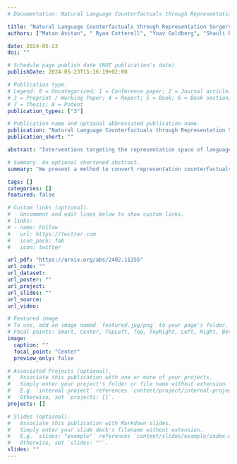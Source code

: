 ```yaml
---
# Documentation: Natural Language Counterfactuals through Representation Surgery

title: "Natural Language Counterfactuals through Representation Surgery"
authors: ["Matan Avitan", " Ryan Cotterell", "Yoav Goldberg", "Shauli Ravfogel"]

date: 2024-05-23
doi: ""

# Schedule page publish date (NOT publication's date).
publishDate: 2024-05-23T15:16:19+02:00

# Publication type.
# Legend: 0 = Uncategorized; 1 = Conference paper; 2 = Journal article;
# 3 = Preprint / Working Paper; 4 = Report; 5 = Book; 6 = Book section;
# 7 = Thesis; 8 = Patent
publication_types: ["3"]

# Publication name and optional abbreviated publication name.
publication: "Natural Language Counterfactuals through Representation Surgery"
publication_short: ""

abstract: "Interventions targeting the representation space of language models (LMs) have emerged as an effective means to influence model behavior. Such methods are employed, for example, to eliminate or alter the encoding of demographic information such as gender within the model's representations and, in so doing, create a counterfactual representation. However, because the intervention operates within the representation space, understanding precisely what aspects of the text it modifies poses a challenge. In this paper, we give a method to convert representation counterfactuals into string counterfactuals. We demonstrate that this approach enables us to analyze the linguistic alterations corresponding to a given representation space intervention and to interpret the features utilized to encode a specific concept. Moreover, the resulting counterfactuals can be used to mitigate bias in classification through data augmentation."

# Summary. An optional shortened abstract.
summary: "We present a method to convert representation counterfactuals into string counterfactuals, allowing us to analyze the linguistic changes resulting from interventions in the representation space of language models. This approach helps us understand the specific textual modifications made and can be used to mitigate bias in classification through data augmentation."

tags: []
categories: []
featured: false

# Custom links (optional).
#   Uncomment and edit lines below to show custom links.
# links:
# - name: Follow
#   url: https://twitter.com
#   icon_pack: fab
#   icon: twitter

url_pdf: "https://arxiv.org/abs/2402.11355"
url_code: ""
url_dataset:
url_poster: ""
url_project:
url_slides: ""
url_source:
url_video: 

# Featured image
# To use, add an image named `featured.jpg/png` to your page's folder.
# Focal points: Smart, Center, TopLeft, Top, TopRight, Left, Right, BottomLeft, Bottom, BottomRight.
image:
  caption: ""
  focal_point: "Center"
  preview_only: false

# Associated Projects (optional).
#   Associate this publication with one or more of your projects.
#   Simply enter your project's folder or file name without extension.
#   E.g. `internal-project` references `content/project/internal-project/index.md`.
#   Otherwise, set `projects: []`.
projects: []

# Slides (optional).
#   Associate this publication with Markdown slides.
#   Simply enter your slide deck's filename without extension.
#   E.g. `slides: "example"` references `content/slides/example/index.md`.
#   Otherwise, set `slides: ""`.
slides: ""
---
```


